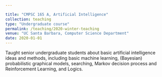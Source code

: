 ```yaml
---

title: "CMPSC 165 A, Artificial Intelligence"
collection: teaching
type: "Undergraduate course"
permalink: /teaching/2020-winter-teaching
venue: "UC Santa Barbara, Computer Science Department"
date: 2020-01-01
---
```


Taught senior undergraduate students about basic artificial intelligence ideas and methods, including basic machine learning, (Bayesian) probabilistic graphical models, searching, Markov decision process and Reinforcement Learning, and Logics. 
<!--
---
title: "Teaching experience 2"
collection: teaching
type: "Workshop"
permalink: /teaching/2015-spring-teaching-1
venue: "University 1, Department"
date: 2015-01-01
location: "City, Country"
---

This is a description of a teaching experience. You can use markdown like any other post.

Heading 1
======

Heading 2
======

Heading 3
======
-->
